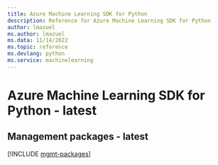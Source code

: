 ```yaml
---
title: Azure Machine Learning SDK for Python
description: Reference for Azure Machine Learning SDK for Python
author: lmazuel
ms.author: lmazuel
ms.data: 11/14/2022
ms.topic: reference
ms.devlang: python
ms.service: machinelearning
---
```

# Azure Machine Learning SDK for Python - latest

## Management packages - latest
[!INCLUDE [mgmt-packages](machine-learning-mgmt-index.md)]